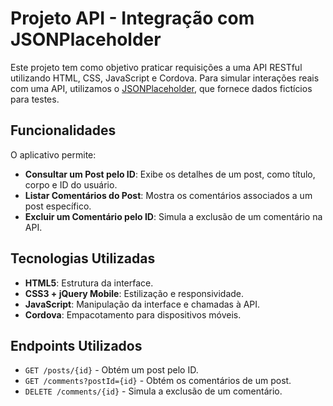 # Projeto API - Integração com JSONPlaceholder

Este projeto tem como objetivo praticar requisições a uma API RESTful utilizando HTML, CSS, JavaScript e Cordova. Para simular interações reais com uma API, utilizamos o [JSONPlaceholder](https://jsonplaceholder.typicode.com), que fornece dados fictícios para testes.

## Funcionalidades

O aplicativo permite:

- **Consultar um Post pelo ID**: Exibe os detalhes de um post, como título, corpo e ID do usuário.  
- **Listar Comentários do Post**: Mostra os comentários associados a um post específico.  
- **Excluir um Comentário pelo ID**: Simula a exclusão de um comentário na API.  

## Tecnologias Utilizadas

- **HTML5**: Estrutura da interface.  
- **CSS3 + jQuery Mobile**: Estilização e responsividade.  
- **JavaScript**: Manipulação da interface e chamadas à API.  
- **Cordova**: Empacotamento para dispositivos móveis.  

## Endpoints Utilizados

- `GET /posts/{id}` - Obtém um post pelo ID.  
- `GET /comments?postId={id}` - Obtém os comentários de um post.  
- `DELETE /comments/{id}` - Simula a exclusão de um comentário.  
